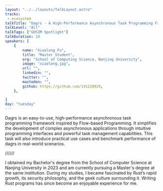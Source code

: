 ```yaml
---
layout: "../../layouts/TalkLayout.astro"
tracks:
 - ecosystem
talkTitle: "Dagrs - A High-Performance Asynchronous Task Programming Framework"
talkLevel: "All"
talkTags: ["GOSIM Spotlight"]
talkDuration: 10
speakers: [
    {
        name: "Xiaolong Fu",
        title: "Master Student",
        org: "School of Computing Science, Nanjing University",
        image: "xiaolong.jpg",
        url: "",
        linkedin: "",
        twitter: "",
        mastodon: "",
        github: https://github.com/191220029,
    },

]
day: "tuesday"
---
```


Dagrs is an easy-to-use, high-performance asynchronous task programming
framework inspired by Flow-based Programming. It simplifies the development of
complex asynchronous applications through intuitive programming interfaces and
powerful task management capabilities. This task will also introduce practical
use cases and benchmark performance of dagrs in real-world scenarios.

////// <!-- sepatator between abstract and bio -->

I obtained my Bachelor's degree from the School of Computer Science at Nanjing
University in 2023 and am currently pursuing a Master's degree at the same
institution. During my studies, I became fascinated by Rust’s rapid growth, its
security philosophy, and the geek culture surrounding it. Writing Rust programs
has since become an enjoyable experience for me.
